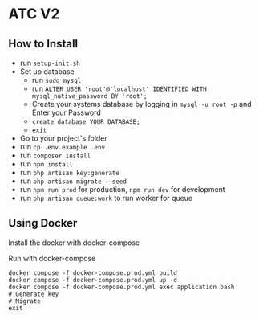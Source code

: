 # ATC V2

## How to Install

 - run ```setup-init.sh```
 - Set up database  
 	- run ```sudo mysql```
 	- run ```ALTER USER 'root'@'localhost' IDENTIFIED WITH mysql_native_password BY 'root';```
 	- Create your systems database by logging in ```mysql -u root -p``` and Enter your Password
 	- ```create database YOUR_DATABASE;```
 	- ```exit```
 - Go to your project's folder
 - run ```cp .env.example .env```
 - run ```composer install```
 - run ```npm install```
 - run ```php artisan key:generate```
 - run ```php artisan migrate --seed```
 - run ```npm run prod``` for production, ```npm run dev``` for development
 - run ```php artisan queue:work``` to run worker for queue

## Using Docker

Install the docker with docker-compose

Run with docker-compose
```
docker compose -f docker-compose.prod.yml build
docker compose -f docker-compose.prod.yml up -d
docker compose -f docker-compose.prod.yml exec application bash
# Generate key
# Migrate
exit
```